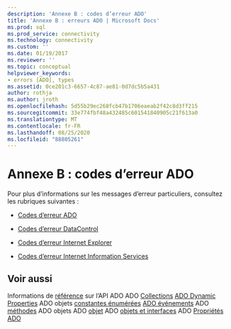 ```yaml
---
description: 'Annexe B : codes d’erreur ADO'
title: 'Annexe B : erreurs ADO | Microsoft Docs'
ms.prod: sql
ms.prod_service: connectivity
ms.technology: connectivity
ms.custom: ''
ms.date: 01/19/2017
ms.reviewer: ''
ms.topic: conceptual
helpviewer_keywords:
- errors [ADO], types
ms.assetid: 0ce201c3-6657-4c87-ae81-0d7dc5b5a431
author: rothja
ms.author: jroth
ms.openlocfilehash: 5d55b29ec268fcb47b1706eaeab2f42c8d3ff215
ms.sourcegitcommit: 33e774fbf48a432485c601541840905c21f613a0
ms.translationtype: MT
ms.contentlocale: fr-FR
ms.lasthandoff: 08/25/2020
ms.locfileid: "88805261"
---
```

# <a name="appendix-b-ado-error-codes"></a>Annexe B : codes d’erreur ADO
Pour plus d’informations sur les messages d’erreur particuliers, consultez les rubriques suivantes :

-   [Codes d’erreur ADO](./ado-error-codes.md)

-   [Codes d’erreur DataControl](./datacontrol-error-codes.md)

-   [Codes d’erreur Internet Explorer](./internet-explorer-error-codes.md)

-   [Codes d’erreur Internet Information Services](./internet-information-services-error-codes.md)

## <a name="see-also"></a>Voir aussi
 Informations de [référence](../../reference/ado-api/ado-api-reference.md) sur l’API ADO ADO [Collections](../../reference/ado-api/ado-collections.md) [ADO Dynamic Properties](../../reference/ado-api/ado-dynamic-properties.md) ADO objets [constantes énumérées](../../reference/ado-api/ado-enumerated-constants.md) [ADO événements](../../reference/ado-api/ado-events.md) ADO [méthodes](../../reference/ado-api/ado-methods.md) ADO objets ADO [objet](../../reference/ado-api/ado-object-model.md) ADO [objets et interfaces](../../reference/ado-api/ado-objects-and-interfaces.md) ADO [Propriétés ADO](../../reference/ado-api/ado-properties.md)